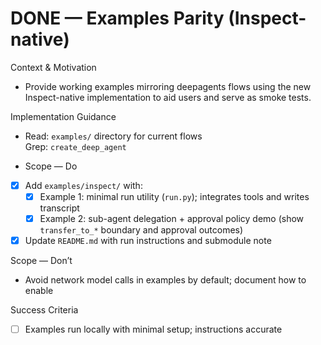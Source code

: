 # DONE — Examples Parity (Inspect-native)

Context & Motivation
- Provide working examples mirroring deepagents flows using the new Inspect-native implementation to aid users and serve as smoke tests.

Implementation Guidance
- Read: `examples/` directory for current flows  
  Grep: `create_deep_agent`

- Scope — Do
- [x] Add `examples/inspect/` with:
  - [x] Example 1: minimal run utility (`run.py`); integrates tools and writes transcript
  - [x] Example 2: sub-agent delegation + approval policy demo (show `transfer_to_*` boundary and approval outcomes)
- [x] Update `README.md` with run instructions and submodule note

Scope — Don’t
- Avoid network model calls in examples by default; document how to enable

Success Criteria
- [ ] Examples run locally with minimal setup; instructions accurate
